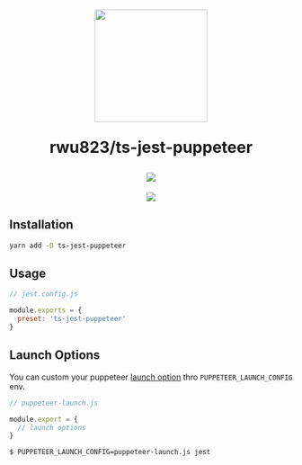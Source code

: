 <h1 align="center">
  <img width="200" src="./public/logo.png"/>
  <p>rwu823/ts-jest-puppeteer</p>
  <a href="https://circleci.com/gh/rwu823/ts-jest-puppeteer" alt="Build Status">
    <img src="https://img.shields.io/circleci/build/github/rwu823/ts-jest-puppeteer/master?style=for-the-badge&logo=circleci" />
  </a>
</h1>

<p align="center">
  <a href="https://www.npmjs.org/package/ts-jest-puppeteer">
    <img src="https://img.shields.io/npm/v/rwu823/ts-jest-puppeteer?style=for-the-badge&logo=npm"/>
  </a>
</p>

## Installation

~~~sh
yarn add -D ts-jest-puppeteer
~~~


## Usage

~~~js
// jest.config.js

module.exports = {
  preset: 'ts-jest-puppeteer'
}
~~~


## Launch Options
You can custom your puppeteer [launch option](https://pptr.dev/#?product=Puppeteer&version=v2.0.0&show=api-puppeteerlaunchoptions) thro `PUPPETEER_LAUNCH_CONFIG` env.


~~~js
// puppeteer-launch.js

module.export = {
  // launch options
}
~~~

~~~sh
$ PUPPETEER_LAUNCH_CONFIG=puppeteer-launch.js jest
~~~
